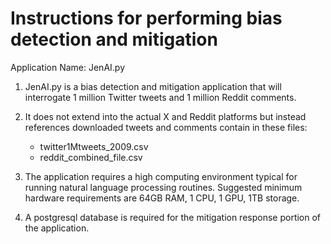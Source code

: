 # Instructions for performing bias detection and mitigation 
Application Name: JenAI.py

1. JenAI.py is a bias detection and mitigation application that will interrogate 1 million Twitter tweets and 1 million Reddit comments. 

2. It does not extend into the actual X and Reddit platforms but instead references downloaded tweets and comments contain in these files:
   - twitter1Mtweets_2009.csv
   - reddit_combined_file.csv
  
3. The application requires a high computing environment typical for running natural language processing routines. Suggested minimum hardware requirements are 64GB RAM, 1 CPU, 1 GPU, 1TB storage.

4. A postgresql database is required for the mitigation response portion of the application.
